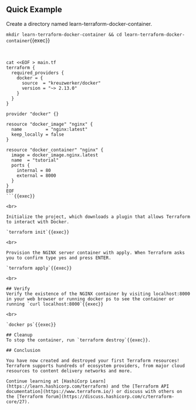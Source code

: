 ## Quick Example

Create a directory named learn-terraform-docker-container.

`mkdir learn-terraform-docker-container && cd learn-terraform-docker-container`{{exec}}

<br>

```
cat <<EOF > main.tf
terraform {
  required_providers {
    docker = {
      source  = "kreuzwerker/docker"
      version = "~> 2.13.0"
    }
  }
}

provider "docker" {}

resource "docker_image" "nginx" {
  name         = "nginx:latest"
  keep_locally = false
}

resource "docker_container" "nginx" {
  image = docker_image.nginx.latest
  name  = "tutorial"
  ports {
    internal = 80
    external = 8000
  }
}
EOF
```{{exec}}

<br>

Initialize the project, which downloads a plugin that allows Terraform to interact with Docker.  

`terraform init`{{exec}}

<br>

Provision the NGINX server container with apply. When Terraform asks you to confirm type yes and press ENTER.  

`terraform apply`{{exec}}

<br>

## Verify
Verify the existence of the NGINX container by visiting localhost:8000 in your web browser or running docker ps to see the container or running `curl localhost:8000`{{exec}}

<br>

`docker ps`{{exec}}

## Cleanup
To stop the container, run `terraform destroy`{{exec}}.

## Conclusion

You have now created and destroyed your first Terraform resources! Terraform supports hundreds of ecosystem providers, from major cloud resources to content delivery networks and more.

Continue learning at [HashiCorp Learn](https://learn.hashicorp.com/terraform) and the [Terraform API documentation](https://www.terraform.io/) or discuss with others on the [Terraform forum](https://discuss.hashicorp.com/c/terraform-core/27).
